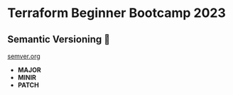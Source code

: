 # Terraform Beginner Bootcamp 2023

## Semantic Versioning :mage:

[semver.org](https://semver.org/)
- **MAJOR**
- **MINIR**
- **PATCH**

